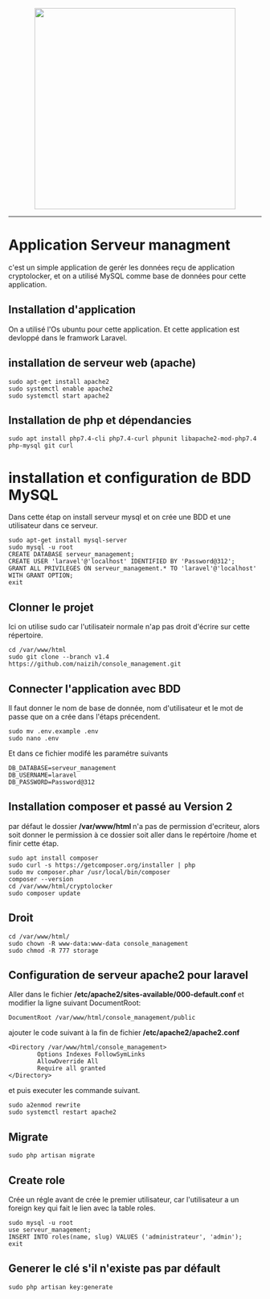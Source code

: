 <p align="center"><a href="https://laravel.com" target="_blank"><img src="https://raw.githubusercontent.com/laravel/art/master/logo-lockup/5%20SVG/2%20CMYK/1%20Full%20Color/laravel-logolockup-cmyk-red.svg" width="400"></a></p>

<hr>



# Application Serveur managment
c'est un simple application de gerér les données reçu de application cryptolocker, et on a utilisé MySQL comme base de données pour cette application.



## Installation d'application
On a utilisé l'Os ubuntu pour cette application.
Et cette application est devloppé dans le framwork Laravel.


## installation de serveur web (apache)
```
sudo apt-get install apache2
sudo systemctl enable apache2
sudo systemctl start apache2

```

## Installation de php et dépendancies
```
sudo apt install php7.4-cli php7.4-curl phpunit libapache2-mod-php7.4 php-mysql git curl

```

# installation et configuration de BDD MySQL
Dans cette étap on install serveur mysql et on crée une BDD et une utilisateur dans ce serveur.
```
sudo apt-get install mysql-server
sudo mysql -u root
CREATE DATABASE serveur_management;
CREATE USER 'laravel'@'localhost' IDENTIFIED BY 'Password@312';
GRANT ALL PRIVILEGES ON serveur_management.* TO 'laravel'@'localhost' WITH GRANT OPTION;
exit
```



## Clonner le projet
Ici on utilise sudo car l'utilisateir normale n'ap pas droit d'écrire sur cette répertoire.
```
cd /var/www/html
sudo git clone --branch v1.4 https://github.com/naizih/console_management.git
```


## Connecter l'application avec BDD
Il faut donner le nom de base de donnée, nom d'utilisateur et le mot de passe que on a crée dans l'étaps précendent.
```
sudo mv .env.example .env
sudo nano .env
```
Et dans ce fichier modifé les paramétre suivants
```
DB_DATABASE=serveur_management
DB_USERNAME=laravel
DB_PASSWORD=Password@312
```



## Installation composer et passé au Version 2

par défaut le dossier <strong> /var/www/html </strong> n'a pas de permission d'ecriteur, alors soit donner le permission à ce dossier soit aller dans le repértoire /home et finir cette étap.
```
sudo apt install composer
sudo curl -s https://getcomposer.org/installer | php
sudo mv composer.phar /usr/local/bin/composer
composer --version
cd /var/www/html/cryptolocker
sudo composer update
```


## Droit
```
cd /var/www/html/
sudo chown -R www-data:www-data console_management
sudo chmod -R 777 storage 
```


## Configuration de serveur apache2 pour laravel
Aller dans le fichier <strong> /etc/apache2/sites-available/000-default.conf </strong> et modifier la ligne suivant DocumentRoot:
```
DocumentRoot /var/www/html/console_management/public
```

ajouter le code suivant à la fin de fichier <strong> /etc/apache2/apache2.conf </strong>  
```
<Directory /var/www/html/console_management>
        Options Indexes FollowSymLinks
        AllowOverride All
        Require all granted
</Directory>
```

et puis executer les commande suivant.
```
sudo a2enmod rewrite
sudo systemctl restart apache2
```




## Migrate
```
sudo php artisan migrate
```



## Create role
Crée un régle avant de crée le premier utilisateur, car l'utilisateur a un foreign key qui fait le lien avec la table roles.
```
sudo mysql -u root
use serveur_management;
INSERT INTO roles(name, slug) VALUES ('administrateur', 'admin');
exit

```

## Generer le clé s'il n'existe pas par défault
```
sudo php artisan key:generate
```

